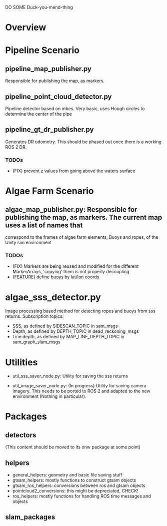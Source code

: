 DO SOME Duck-you-mend-thing
# Overview

# Pipeline Scenario
## pipeline_map_publisher.py
Responsible for publishing the map, as markers.

## pipeline_point_cloud_detector.py 
Pipeline detector based on mbes. Very basic, uses Hough circles to determine the center of the pipe

## pipeline_gt_dr_publisher.py
Generates DR odometry. This should be phased out once there is a working ROS 2 DR.
### TODOs
- (FIX) prevent z values from going above the waters surface

# Algae Farm Scenario
## algae_map_publisher.py: Responsible for publishing the map, as markers. The current map uses a list of names that
correspond to the frames of algae farm elements, Buoys and ropes, of the Unity sim environment
### TODOs
- (FIX) Markers are being reused and modified for the different MarkerArrays, 'copying' them is not properly decoupling
- (FEATURE) define buoys by lat/lon coords

# algae_sss_detector.py
Image processing based method for detecting ropes and buoys from sss returns.
Subscription topics:
- SSS, as defined by SIDESCAN_TOPIC in sam_msgs
- Depth, as defined by DEPTH_TOPIC in dead_reckoning_msgs
- Line depth, as defined by MAP_LINE_DEPTH_TOPIC in sam_graph_slam_msgs

# Utilities
- util_sss_saver_node.py: Utility for saving the sss returns

- util_image_saver_node.py: (In progress) Utility for saving camera imagery. This needs to be ported to ROS 2
  and adapted to the new environment (Nothing in particular).

# Packages
## detectors
(This content should be moved to its onw package at some point)

## helpers
- general_helpers: geometry and basic file saving stuff
- gtsam_helpers: mostly functions to construct gtsam objects
- gtsam_ros_helpers: conversions between ros and gtsam objects
- pointcloud2_conversions: this might be depreciated, CHECK!
- ros_helpers: mostly functions for handling ROS time messages and objects 

## slam_packages